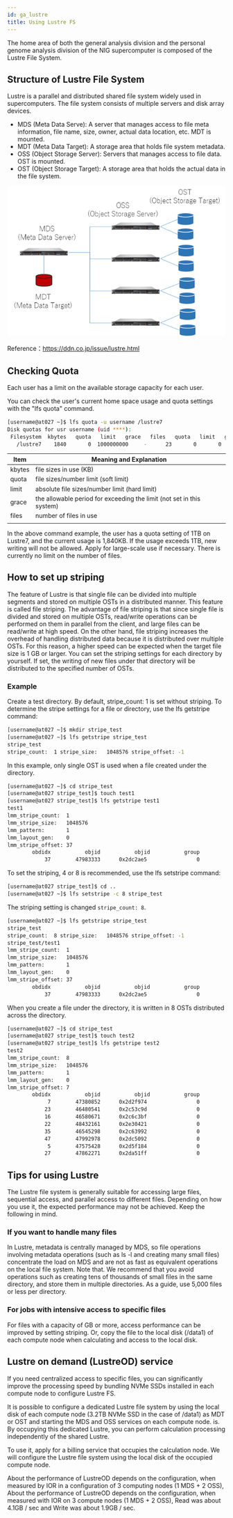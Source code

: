 ```yaml
---
id: ga_lustre
title: Using Lustre FS
---
```


The home area of both the general analysis division and the personal genome analysis division of the NIG supercomputer is composed of the Lustre File System.

## Structure of Lustre File System

Lustre is a parallel and distributed shared file system widely used in supercomputers.
The file system consists of multiple servers and disk array devices.

- MDS (Meta Data Serve): A server that manages access to file meta information, file name, size, owner, actual data location, etc. MDT is mounted.
- MDT (Meta Data Target): A storage area that holds file system metadata.
- OSS (Object Storage Server): Servers that manages access to file data. OST is mounted.
- OST (Object Storage Target): A storage area that holds the actual data in the file system.

![](lustre.png)

Reference：https://ddn.co.jp/issue/lustre.html


## Checking Quota


Each user has a limit on the available storage capacity for each user.

You can check the user's current home space usage and quota settings with the "lfs quota" command.


```bash
[username@at027 ~]$ lfs quota -u username /lustre7
Disk quotas for usr username (uid ****):
 Filesystem  kbytes   quota   limit   grace   files   quota   limit   grace
   /lustre7    1840       0  1000000000     -      23       0       0       -
```

| Item | Meaning and Explanation |
|----------|----------------------------------------------|
|kbytes | file sizes in use (KB) |
|quota | file sizes/number limit (soft limit)
|limit | absolute file sizes/number limit (hard limit) |
|grace | the allowable period for exceeding the limit (not set in this system)
|files | number of files in use
                        |

In the above command example, the user has a quota setting of 1TB on Lustre7, and the current usage is 1,840KB.
If the usage exceeds 1TB, new writing will not be allowed. Apply for large-scale use if necessary.
There is currently no limit on the number of files.


 
## How to set up striping

The feature of Lustre is that single file can be divided into multiple segments and stored on multiple OSTs in a distributed manner. This feature is called file striping. The advantage of file striping is that since single file is divided and stored on multiple OSTs, read/write operations can be performed on them in parallel from the client, and large files can be read/write at high speed. On the other hand, file striping increases the overhead of handling distributed data because it is distributed over multiple OSTs. For this reason, a higher speed can be expected when the target file size is 1 GB or larger. You can set the striping settings for each directory by yourself. If set, the writing of new files under that directory will be distributed to the specified number of OSTs.

### Example

Create a test directory. By default, stripe_count: 1 is set without striping.  To determine the stripe settings for a file or directory, use the lfs getstripe command:

```bash
[username@at027 ~]$ mkdir stripe_test
[username@at027 ~]$ lfs getstripe stripe_test
stripe_test
stripe_count:  1 stripe_size:   1048576 stripe_offset: -1
```

In this example, only single OST is used when a file created under the directory.

```bash
[username@at027 ~]$ cd stripe_test
[username@at027 stripe_test]$ touch test1
[username@at027 stripe_test]$ lfs getstripe test1
test1
lmm_stripe_count:  1
lmm_stripe_size:   1048576
lmm_pattern:       1
lmm_layout_gen:    0
lmm_stripe_offset: 37
        obdidx           objid           objid           group
            37        47983333      0x2dc2ae5                0
```

To set the striping, 4 or 8 is recommended, use the lfs setstripe command:

```bash
[username@at027 stripe_test]$ cd ..
[username@at027 ~]$ lfs setstripe -c 8 stripe_test
```

The striping setting is changed `stripe_count: 8`.


```bash
[username@at027 ~]$ lfs getstripe stripe_test
stripe_test
stripe_count:  8 stripe_size:   1048576 stripe_offset: -1
stripe_test/test1
lmm_stripe_count:  1
lmm_stripe_size:   1048576
lmm_pattern:       1
lmm_layout_gen:    0
lmm_stripe_offset: 37
        obdidx           objid           objid           group
            37        47983333      0x2dc2ae5                0
```

When you create a file under the directory, it is written in 8 OSTs distributed across the directory.

```bash
[username@at027 ~]$ cd stripe_test
[username@at027 stripe_test]$ touch test2
[username@at027 stripe_test]$ lfs getstripe test2
test2
lmm_stripe_count:  8
lmm_stripe_size:   1048576
lmm_pattern:       1
lmm_layout_gen:    0
lmm_stripe_offset: 7
        obdidx           objid           objid           group
             7        47380852      0x2d2f974                0
            23        46480541      0x2c53c9d                0
            16        46580671      0x2c6c3bf                0
            22        48432161      0x2e30421                0
            35        46545298      0x2c63992                0
            47        47992978      0x2dc5092                0
             5        47575428      0x2d5f184                0
            27        47862271      0x2da51ff                0
```
 
## Tips for using Lustre

The Lustre file system is generally suitable for accessing large files, sequential access, and parallel access to different files. Depending on how you use it, the expected performance may not be achieved. Keep the following in mind.


### If you want to handle many files

In Lustre, metadata is centrally managed by MDS, so file operations involving metadata operations (such as ls -l and creating many small files) concentrate  the load on MDS and are not as fast as equivalent operations on the local file system. Note that. We recommend that you avoid operations such as creating tens of thousands of small files in the same directory, and store them in multiple directories. As a guide, use 5,000 files or less per directory.


### For jobs with intensive access to specific files

For files with a capacity of GB or more, access performance can be improved by setting striping. Or, copy the file to the local disk (/data1) of each compute node when calculating and access to the local disk.

## Lustre on demand (LustreOD) service


If you need centralized access to specific files, you can significantly improve the processing speed by bundling NVMe SSDs installed in each compute node to configure Lustre FS.

It is possible to configure a dedicated Lustre file system by using the local disk of each compute node (3.2TB NVMe SSD in the case of /data1) as MDT or OST and starting the MDS and OSS services on each compute node. is. By occupying this dedicated Lustre, you can perform calculation processing independently of the shared Lustre.

To use it, apply for a billing service that occupies the calculation node. We will configure the Lustre file system using the local disk of the occupied compute node.

About the performance of LustreOD depends on the configuration, when measured by IOR in a configuration of 3 computing nodes (1 MDS + 2 OSS), 
About the performance of LustreOD depends on the configuration, when measured with IOR on 3 compute nodes (1 MDS + 2 OSS), Read was about 4.1GB / sec and Write was about 1.9GB / sec.